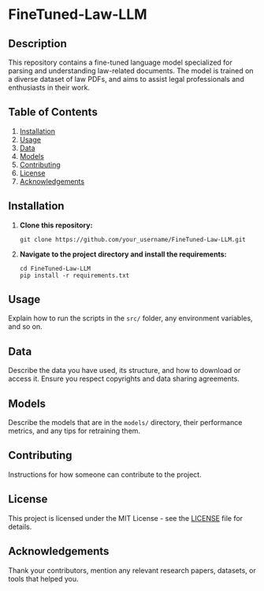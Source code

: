 # FineTuned-Law-LLM

## Description

This repository contains a fine-tuned language model specialized for parsing and understanding law-related documents. The model is trained on a diverse dataset of law PDFs, and aims to assist legal professionals and enthusiasts in their work.

## Table of Contents

1. [Installation](#installation)
2. [Usage](#usage)
3. [Data](#data)
4. [Models](#models)
5. [Contributing](#contributing)
6. [License](#license)
7. [Acknowledgements](#acknowledgements)

## Installation

1. **Clone this repository:**
    ```
    git clone https://github.com/your_username/FineTuned-Law-LLM.git
    ```

2. **Navigate to the project directory and install the requirements:**
    ```
    cd FineTuned-Law-LLM
    pip install -r requirements.txt
    ```

## Usage

Explain how to run the scripts in the `src/` folder, any environment variables, and so on.

## Data

Describe the data you have used, its structure, and how to download or access it. Ensure you respect copyrights and data sharing agreements.

## Models

Describe the models that are in the `models/` directory, their performance metrics, and any tips for retraining them.

## Contributing

Instructions for how someone can contribute to the project.

## License

This project is licensed under the MIT License - see the [LICENSE](LICENSE) file for details.

## Acknowledgements

Thank your contributors, mention any relevant research papers, datasets, or tools that helped you.
